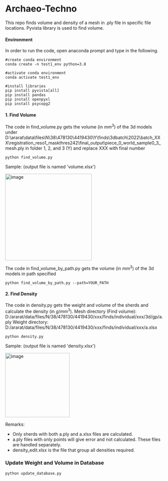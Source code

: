# Archaeo-Techno

This repo finds volume and density of a mesh in .ply file in specific file locations. Pyvista library is used to find volume.

#### Environment
In order to run the code, open anaconda prompt and type in the following.

```
#create conda environment
conda create -n test1_env python=3.8

#activate conda environment
conda activate test1_env

#install libraries
pip install pyvista[all]
pip install pandas
pip install openpyxl
pip install psycopg2
```

#### 1. Find Volume

The code in find_volume.py gets the volume (in $mm^3$) of the 3d models under D:\ararat\data\files\N\38\478130\4419430\Y\finds\3dbatch\2022\batch_XXX\registration_reso1_maskthres242\final_output\piece_0_world_sample0_3_mesh.ply
in folder 1, 2, and 3 (Y) and replace XXX with final number

```
python find_volume.py
```
Sample: (output file is named 'volume.xlsx')

<img width="276" alt="image" src="https://user-images.githubusercontent.com/61493193/235313392-27adbaf0-ac51-4d46-8dbc-7ee331cde218.png">


The code in find_volume_by_path.py gets the volume (in $mm^3$) of the 3d models in path specified
```
python find_volume_by_path.py --path=YOUR_PATH
```

#### 2. Find Density
The code in density.py gets the weight and volume of the sherds and calculate the density (in $g/mm^3$).
Mesh directory (Find volume): D:/ararat/data/files/N/38/478130/4419430/xxx/finds/individual/xxx/3d/gp/a.ply
Weight directory: D:/ararat/data/files/N/38/478130/4419430/xxx/finds/individual/xxx/a.xlsx

```
python density.py
```

Sample: (output file is named 'density.xlsx')

<img width="205" alt="image" src="https://user-images.githubusercontent.com/61493193/235314411-46ceeb3a-d627-4523-93da-0e339a4e9979.png">

Remarks: 
- Only sherds with both a.ply and a.xlsx files are calculated. 
- a.ply files with only points will give error and not calculated. These files are handled separately.
- density_edit.xlsx is the file that group all densities required.

### Update Weight and Volume in Database
```
python update_database.py
```


